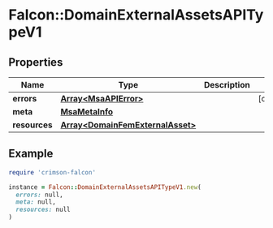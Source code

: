 # Falcon::DomainExternalAssetsAPITypeV1

## Properties

| Name | Type | Description | Notes |
| ---- | ---- | ----------- | ----- |
| **errors** | [**Array&lt;MsaAPIError&gt;**](MsaAPIError.md) |  | [optional] |
| **meta** | [**MsaMetaInfo**](MsaMetaInfo.md) |  |  |
| **resources** | [**Array&lt;DomainFemExternalAsset&gt;**](DomainFemExternalAsset.md) |  |  |

## Example

```ruby
require 'crimson-falcon'

instance = Falcon::DomainExternalAssetsAPITypeV1.new(
  errors: null,
  meta: null,
  resources: null
)
```

